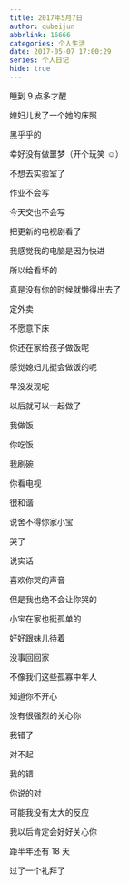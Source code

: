 ```yaml
---
title: 2017年5月7日
author: qubeijun
abbrlink: 16666
categories: 个人生活
date: 2017-05-07 17:00:29
series: 个人日记
hide: true
---
```


睡到 9 点多才醒

媳妇儿发了一个她的床照

黑乎乎的

幸好没有做噩梦（开个玩笑 ☺）

不想去实验室了

作业不会写

今天交也不会写

把更新的电视剧看了

我感觉我的电脑是因为快进

所以给看坏的

真是没有你的时候就懒得出去了

定外卖

不愿意下床

你还在家给孩子做饭呢

感觉媳妇儿挺会做饭的呢

早没发现呢

以后就可以一起做了

我做饭

你吃饭

我刷碗

你看电视

很和谐

说舍不得你家小宝

哭了

说实话

喜欢你哭的声音

但是我也绝不会让你哭的

小宝在家也挺孤单的

好好跟妹儿待着

没事回回家

不像我们这些孤寡中年人

知道你不开心

没有很强烈的关心你

我错了

对不起

我的错

你说的对

可能我没有太大的反应

我以后肯定会好好关心你

距半年还有 18 天

过了一个礼拜了
